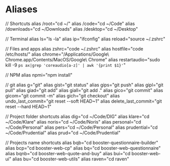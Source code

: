 # Aliases

// Shortcuts
alias /root="cd ~/"
alias /code="cd ~/Code"
alias /downloads="cd ~/Downloads"
alias /desktop="cd ~/Desktop"

// Terminal
alias ls="ls -la"
alias ip="ifconfig"
alias reload="source ~/.zshrc"

// Files and apps
alias zshrc="code ~/.zshrc"
alias hostfile="code /etc/hosts/"
alias chrome="/Applications/Google\ Chrome.app/Contents/MacOS/Google\ Chrome"
alias restartaudio="sudo kill -9 `ps ax|grep 'coreaudio[a-z]' | awk '{print $1}'`"

// NPM
alias npmi="npm install"

// git
alias g="git"
alias gist="git status"
alias gips="git push"
alias gipl="git pull"
alias giad="git add"
alias giall="git add ."
alias gico="git commit"
alias gicom="git commit -m"
alias gich="git checkout"
alias undo_last_commit="git reset --soft HEAD~1"
alias delete_last_commit="git reset --hard HEAD~1"

// Project folder shortcuts
alias dig="cd ~/Code/DIG"
alias klare="cd ~/Code/Klare"
alias noris="cd ~/Code/Noris"
alias personal="cd ~/Code/Personal"
alias pers="cd ~/Code/Personal"
alias prudential="cd ~/Code/Prudential"
alias prud="cd ~/Code/Prudential"

// Projects name shortcuts
alias bqb="cd booster-questionnaire-builder"
alias bcp="cd booster-web-cp"
alias bq="cd booster-web-questionnaire"
alias bqnb="cd booster-web-quote-and-buy"
alias bui="cd booster-web-ui"
alias bu="cd booster-web-utils"
alias raven="cd raven"
